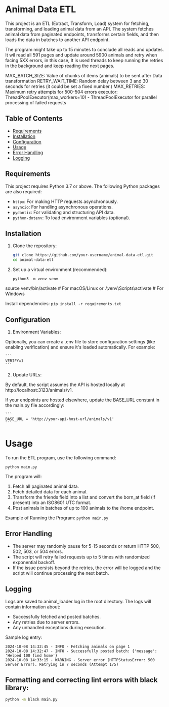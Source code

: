 # Animal Data ETL

This project is an ETL (Extract, Transform, Load) system for fetching, transforming, and loading animal data from an API. The system fetches animal data from paginated endpoints, transforms certain fields, and then loads the data in batches to another API endpoint.

The program might take up to 15 minutes to conclude all reads and updates. It wil read all 591 pages and update around 5900 animals and retry when facing 5XX errors, in this case, It is used threads to keep running the retries in the background and keep reading the next pages.

MAX_BATCH_SIZE: Value of chunks of items (animals) to be sent after Data transformation
RETRY_WAIT_TIME: Random delay between 3 and 30 seconds for retries (it could be set a fixed number.)
MAX_RETRIES: Maximum retry attempts for 500-504 errors
executor: ThreadPoolExecutor(max_workers=10) - ThreadPoolExecutor for parallel processing of failed requests

## Table of Contents
- [Requirements](#requirements)
- [Installation](#installation)
- [Configuration](#configuration)
- [Usage](#usage)
- [Error Handling](#error-handling)
- [Logging](#logging)

## Requirements

This project requires Python 3.7 or above. The following Python packages are also required:

- `httpx`: For making HTTP requests asynchronously.
- `asyncio`: For handling asynchronous operations.
- `pydantic`: For validating and structuring API data.
- `python-dotenv`: To load environment variables (optional).

## Installation

1. Clone the repository:

   ```bash
   git clone https://github.com/your-username/animal-data-etl.git
   cd animal-data-etl

2. Set up a virtual environment (recommended):
    ```
    python3 -m venv venv
    ```
source venv/bin/activate   # For macOS/Linux
or
.\venv\Scripts\activate    # For Windows


Install dependencies:
    ```
    pip install -r requirements.txt
    ```


## Configuration
1. Environment Variables:

Optionally, you can create a .env file to store configuration settings (like enabling verification) and ensure it's loaded automatically. For example:

    ```
    VERIFY=1
    ```

2. Update URLs:

By default, the script assumes the API is hosted locally at http://localhost:3123/animals/v1.

If your endpoints are hosted elsewhere, update the BASE_URL constant in the main.py file accordingly:

    ```
    BASE_URL = 'http://your-api-host-url/animals/v1'
    ```

# Usage
To run the ETL program, use the following command:

```
python main.py
```

The program will:

1. Fetch all paginated animal data.
2. Fetch detailed data for each animal.
3. Transform the friends field into a list and convert the born_at field (if present) into an ISO8601 UTC format.
4. Post animals in batches of up to 100 animals to the /home endpoint.

Example of Running the Program:
    ```
    python main.py
    ```

## Error Handling
* The server may randomly pause for 5-15 seconds or return HTTP 500, 502, 503, or 504 errors.
* The script will retry failed requests up to 5 times with randomized exponential backoff.
* If the issue persists beyond the retries, the error will be logged and the script will continue processing the next batch.

## Logging
Logs are saved to animal_loader.log in the root directory. The logs will contain information about:

* Successfully fetched and posted batches.
* Any retries due to server errors.
* Any unhandled exceptions during execution.

Sample log entry:
``` arduino
2024-10-08 14:32:45 - INFO - Fetching animals on page 1
2024-10-08 14:32:47 - INFO - Successfully posted batch: {'message': 'Helped 100 find home'}
2024-10-08 14:33:15 - WARNING - Server error (HTTPStatusError: 500 Server Error). Retrying in 7 seconds (Attempt 1/5)
```


## Formatting and correcting lint errors with black library:
```bash
python -m black main.py
```
